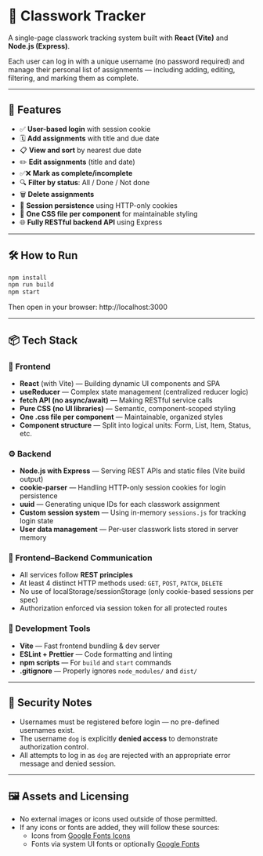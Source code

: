 # 📘 Classwork Tracker

A single-page classwork tracking system built with **React (Vite)** and **Node.js (Express)**.

Each user can log in with a unique username (no password required) and manage their personal list of assignments — including adding, editing, filtering, and marking them as complete.

---

## 🚀 Features

- ✅ **User-based login** with session cookie  
- 🗓️ **Add assignments** with title and due date  
- 📋 **View and sort** by nearest due date  
- ✏️ **Edit assignments** (title and date)  
- ✅❌ **Mark as complete/incomplete**  
- 🔍 **Filter by status**: All / Done / Not done  
- 🗑️ **Delete assignments**  
- 💾 **Session persistence** using HTTP-only cookies  
- 🎨 **One CSS file per component** for maintainable styling  
- 🌐 **Fully RESTful backend API** using Express  

---

## 🛠 How to Run

```bash
npm install
npm run build
npm start
```

Then open in your browser:
http://localhost:3000

---

## 📦 Tech Stack

### 🧠 Frontend

- **React** (with Vite) — Building dynamic UI components and SPA
- **useReducer** — Complex state management (centralized reducer logic)
- **fetch API (no async/await)** — Making RESTful service calls
- **Pure CSS (no UI libraries)** — Semantic, component-scoped styling
- **One .css file per component** — Maintainable, organized styles
- **Component structure** — Split into logical units: Form, List, Item, Status, etc.

### ⚙️ Backend

- **Node.js with Express** — Serving REST APIs and static files (Vite build output)
- **cookie-parser** — Handling HTTP-only session cookies for login persistence
- **uuid** — Generating unique IDs for each classwork assignment
- **Custom session system** — Using in-memory `sessions.js` for tracking login state
- **User data management** — Per-user classwork lists stored in server memory

### 🔗 Frontend–Backend Communication

- All services follow **REST principles**
- At least 4 distinct HTTP methods used: `GET`, `POST`, `PATCH`, `DELETE`
- No use of localStorage/sessionStorage (only cookie-based sessions per spec)
- Authorization enforced via session token for all protected routes

### 🧪 Development Tools

- **Vite** — Fast frontend bundling & dev server
- **ESLint + Prettier** — Code formatting and linting
- **npm scripts** — For `build` and `start` commands
- **.gitignore** — Properly ignores `node_modules/` and `dist/`

---

## 🔐 Security Notes

- Usernames must be registered before login — no pre-defined usernames exist.
- The username `dog` is explicitly **denied access** to demonstrate authorization control.
-  All attempts to log in as `dog` are rejected with an appropriate error message and denied session.

---

## 🖼️ Assets and Licensing

- No external images or icons used outside of those permitted.
- If any icons or fonts are added, they will follow these sources:
  - Icons from [Google Fonts Icons](https://fonts.google.com/icons)
  - Fonts via system UI fonts or optionally [Google Fonts](https://fonts.google.com/)
